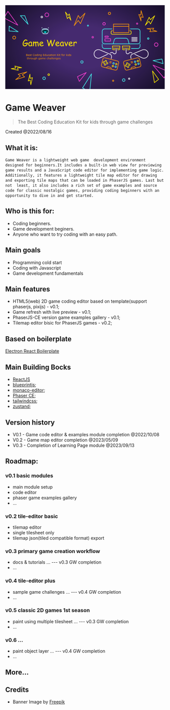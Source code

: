 <img src="./assets/gw_banner_2023_0526.png" />

# Game Weaver

> The Best Coding Education Kit for kids through game challenges

Created @2022/08/16

## What it is:

```
Game Weaver is a lightweight web game  development environment designed for beginners.It includes a built-in web view for previewing game results and a JavaScript code editor for implementing game logic. Additionally, it features a lightweight tile map editor for drawing and exporting tile maps that can be loaded in PhaserJS games. Last but not  least, it also includes a rich set of game examples and source code for classic nostalgic games, providing coding beginners with an opportunity to dive in and get started.
```

## Who is this for:

- Coding beginners.
- Game development beginers.
- Anyone who want to try coding with an easy path.


## Main goals

- Programming cold start
- Coding with Javascript
- Game development fundamentals

## Main features

- HTML5(web) 2D game coding editor based on template(support phaserjs, pixijs) - v0.1;
- Game refresh with live preview - v0.1;
- PhaserJS-CE version game examples gallery - v0.1;
- Tilemap editor bisic for PhaserJS games - v0.2;

## Based on boilerplate

[Electron React Boilerplate](https://github.com/electron-react-boilerplate/electron-react-boilerplate)

## Main Building Bocks

- [ReactJS](https://reactjs.org/)
- [blueprintjs](https://blueprintjs.com/);
- [monaco-editor](https://microsoft.github.io/monaco-editor/);
- [Phaser CE](https://github.com/photonstorm/phaser-ce);
- [tailwindcss](https://tailwindcss.com/);
- [zustand](https://github.com/pmndrs/zustand);

## Version history

- V0.1 - Game code editor & examples module completion @2022/10/08
- V0.2 - Game map editor completion @2023/05/09
- V0.3 - Completion of Learning Page module @2023/09/13

## Roadmap:

### v0.1 basic modules

- main module setup
- code editor
- phaser game examples gallery
- ...

### v0.2 tile-editor basic

- tilemap editor
- single tilesheet only
- tilemap json(tiled compatible format) export

### v0.3 primary game creation workflow

- docs & tutorials ... --- v0.3 GW completion
- ...

### v0.4 tile-editor plus

- sample game challenges ... --- v0.4 GW completion
- ...

### v0.5 classic 2D games 1st season

- paint using multiple tilesheet ... --- v0.3 GW completion
- ...


### v0.6 ...

- paint object layer ... --- v0.4 GW completion
- ...

## More...

## Credits

- Banner Image by <a href="https://www.freepik.com/free-vector/flat-neon-gaming-landing-page-template_33809377.htm#&position=4&from_view=collections">Freepik</a>
